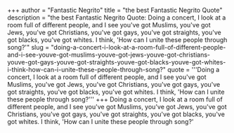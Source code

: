 +++
author = "Fantastic Negrito"
title = "the best Fantastic Negrito Quote"
description = "the best Fantastic Negrito Quote: Doing a concert, I look at a room full of different people, and I see you've got Muslims, you've got Jews, you've got Christians, you've got gays, you've got straights, you've got blacks, you've got whites. I think, 'How can I unite these people through song?'"
slug = "doing-a-concert-i-look-at-a-room-full-of-different-people-and-i-see-youve-got-muslims-youve-got-jews-youve-got-christians-youve-got-gays-youve-got-straights-youve-got-blacks-youve-got-whites-i-think-how-can-i-unite-these-people-through-song?"
quote = '''Doing a concert, I look at a room full of different people, and I see you've got Muslims, you've got Jews, you've got Christians, you've got gays, you've got straights, you've got blacks, you've got whites. I think, 'How can I unite these people through song?'''
+++
Doing a concert, I look at a room full of different people, and I see you've got Muslims, you've got Jews, you've got Christians, you've got gays, you've got straights, you've got blacks, you've got whites. I think, 'How can I unite these people through song?'

